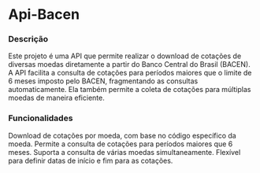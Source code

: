 # Api-Bacen

### Descrição
Este projeto é uma API que permite realizar o download de cotações de diversas moedas diretamente a partir do Banco Central do Brasil (BACEN). A API facilita a consulta de cotações para períodos maiores que o limite de 6 meses imposto pelo BACEN, fragmentando as consultas automaticamente. Ela também permite a coleta de cotações para múltiplas moedas de maneira eficiente.

### Funcionalidades
Download de cotações por moeda, com base no código específico da moeda.
Permite a consulta de cotações para períodos maiores que 6 meses.
Suporta a consulta de várias moedas simultaneamente.
Flexível para definir datas de início e fim para as cotações.
